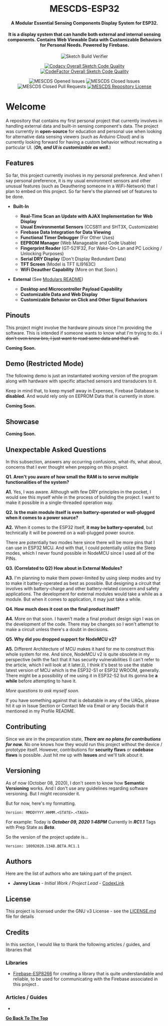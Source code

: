 <h1 align="center">MESCDS-ESP32</h1>
<h4 align="center">A Modular Essential Sensing Components Display System for ESP32.</h4>
<h4 align="center">It is a display system that can handle both external and internal sensing components. Contains Web Viewable Data with Customizable Behaviors for Personal Needs. Powered by Firebase.</h4>

<div align="center">

![Sketch Build Verifier](https://github.com/CodexLink/MESCDS/workflows/Sketch%20Build%20Verifier/badge.svg)

[![Codacy Overall Sketch Code Quality](https://img.shields.io/codacy/grade/ac43727544b849c3aba647081f3742af?label=Codacy%20Overall%20Sketch%20Code%20Quality&logo=codacy)](https://app.codacy.com/manual/CodexLink/MESCDS/)
[![CodeFactor Overall Sketch Code Quality](https://img.shields.io/codefactor/grade/github/CodexLink/MESCDS?label=CodeFactor%20Overall%20Sketch%20Code%20Quality&logo=codefactor)](https://www.codefactor.io/repository/github/codexlink/mescds/)

![MESCDS Opened Issues](https://img.shields.io/github/issues-raw/CodexLink/MESCDS?color=Orange&label=Opened%20Issues)
![MESCDS Closed Issues](https://img.shields.io/github/issues-closed-raw/CodexLink/MESCDS?label=Closed%20Issues)
![MESCDS Closed Pull Requests](https://img.shields.io/github/issues-pr-closed-raw/CodexLink/MESCDS?label=Finished%20Pull%20Requests)
[![MESCDS Repository License](https://img.shields.io/github/license/CodexLink/MESCDS?color=purple&label=Repository%20License&logo=libreoffice)](https://github.com/CodexLink/MESCDS/blob/master/LICENSE)

</div>

# Welcome

A repository that contains my first personal project that currently involves in handling external data and built-in sensing component's data. The project was currently in **open-source** for education and personal use when looking for alternative data sensing viewers (such as Arduino Cloud) and is currently looking forward for having a custom behavior without recreating a particular UI. (***Oh, and UI is customizable as well.***)

## Features

So far, this project currently involves in my personal preference. And when I say personal preference, it is my usual environment sensors and other unusual features (such as Deauthering someone in a WiFi-Network) that I plan to embed on this project. So far here's the planned set of features to be done.

- **Built-In**
  - **Real-Time Scan an Update with AJAX Implementation for Web Display**
  - **Usual Environmental Sensors** (CCS811 and SHT3X, Customizable)
  - **Firebase Data Integration for Data Viewing**
  - **Functional Timer Debugger** (For Other Uses)
  - **EEPROM Manager** (Web Manageable and Code Usable)
  - **Fingerprint Reader** (GT-521F32, For Wake-On-Lan and PC Locking / Unlocking Purposes)
  - **Serial DRY Display** (Don't Display Redundant Data)
  - **TFT Screen** (Model is TFT ILI9163C)
  - **WiFi Deauther Capability** (More on that Soon.)

- **External** (See [Modulars README](https://github.com/CodexLink/MESCDS/blob/master/SketchSRC/FLSHF_ESP32/src/Modulars/README.md))
  - **Desktop and Microcontroller Payload Capability**
  - **Customizable Data and Web Display**
  - **Customizable Behavior on Click and Other Signal Behaviors**

## Pinouts

This project might involve the hardware pinouts since I'm providing the software. This is intended if someone wants to know what I'm trying to do. ~~I don't even know bro, I just want to read some data and that's all.~~

**Coming Soon.**

## Demo (Restricted Mode)

The following demo is just an instantiated working version of the program along with hardware with specific attached sensors and transducers to it.

Keep in mind that, to keep myself away in Expenses, Firebase Database is **disabled.** And would rely only on EEPROM Data that is currently in store.

**Coming Soon.**

## Showcase

**Coming Soon.**

## Unexpectable Asked Questions

In this subsection, answers any occurring confusions, what-ifs, what about, concerns that I ever thought when prepping on this project.

**Q1. Aren't you aware of how small the RAM is to serve multiple functionalities of the system?**

**A1.** Yes, I was aware. Although with few DRY principles in the pocket, I would see this myself while in the process of building the project. I want to make it possible in a single-threaded operation way.

**Q2. Is the main module itself is even battery-operated or wall-plugged when it comes to a power source?**

**A2.** When it comes to the ESP32 itself, **it may be battery-operated**, but technically it will be powered on a wall-plugged power source.

There are potentially two modes here since there will be more pins that I can use in ESP32 MCU. And with that, I could potentially utilize the Sleep modes, which I never found possible in NodeMCU since I used all of the PINs.

**Q3. (Correlated to Q2) How about in External Modules?**

**A3.** I'm planning to make them power-limited by using sleep modes and try to make it battery-operated as best as possible. But designing a circuit that involves with battery-charge and other battery-related concern and safety applications. The development for external modules would take a while as a module. But when it comes to application, it may just take a while.

**Q4. How much does it cost on the final product itself?**

**A4.** More on that soon. I haven't made a final product design sign I was on the development of the code. There may be changes so I won't attempt to make a circuit unless there's a doubt in decisions.

**Q5. Why did you dropped support for NodeMCU v2?**

**A5.** Different Architecture of MCU makes it hard for me to construct this whole system for me. And since, NodeMCU v2 is quite obsolete in my perspective (with the fact that it has security vulnerabilities (I can't refer to the article, which I will look at it later.)), I think it's best to use the stable latest version of MCU which is the ESP32-S1 or ESP32 WROOM, generally. There might be a possibility of me using it in ESP32-S2 but its gonna be **a while** before attempting to have it.

*More questions to ask myself soon.*

If you have something against that is debatable in any of the UAQs, please hit it up in Issue Section or Contact Me via Email or any Socials that it mentioned in my Profile README.

## Contributing

Since we are in the preparation state, ***There are no plans for contributions for now.*** No one knows how they would run this project without the device / prototype itself. However, contributions for **security flaws** or **codebase flaws** is possible. Just hit me up with **Issues** and we'll talk about it.

## Versioning

As of now (October 08, 2020), I don't seem to know how **Semantic Versioning** works. And I don't use any guidelines regarding software versioning. But I might reconsider it.

But for now, here's my formatting.

```text
Version: MMDDYYYY.HHMM.<STATE>.<TAGS>
```

For example:
Today is ***October 09, 2020 1:48PM*** Currently In ***RC1.1*** Tags with Prep State as ***Beta***.

So the version of the project update is...

```text
Version: 10092020.1348.BETA.RC1.1
```

## Authors

Here are the list of authors who are taking part of the project.

- **Janrey Licas** - *Initial Work / Project Lead* - [CodexLink](https://github.com/CodexLink)

## License

This project is licensed under the GNU v3 License - see the [LICENSE.md](https://github.com/CodexLink/IoTMesC/blob/master/README.md) file for details

## Credits

In this section, I would like to thank the following articles / guides, and libraries that

### Libraries

- [Firebase-ESP8266](https://github.com/mobizt/Firebase-ESP8266) for creating a library that is quite understandable and reliable, to be used for communicating with the Firebase associated in this project
.

### Articles / Guides

-

**[Go Back To The Top](#Welcome)**
